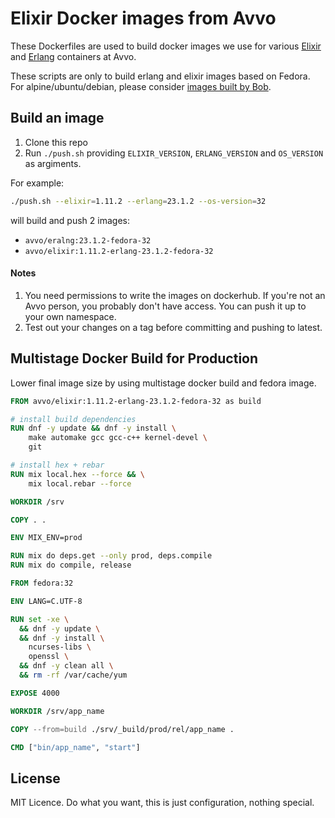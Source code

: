 # Elixir Docker images from Avvo

These Dockerfiles are used to build docker images we use for various
[Elixir](https://hub.docker.com/r/avvo/elixir/tags/) and
[Erlang](https://hub.docker.com/r/avvo/erlang/tags/) containers at Avvo.

These scripts are only to build erlang and elixir images based on Fedora.
For alpine/ubuntu/debian, please consider [images built by Bob](https://github.com/hexpm/bob#docker-images).

## Build an image

1. Clone this repo
2. Run `./push.sh` providing `ELIXIR_VERSION`, `ERLANG_VERSION` and `OS_VERSION` as argiments.

For example:
```bash
./push.sh --elixir=1.11.2 --erlang=23.1.2 --os-version=32
```
will build and push 2 images:
 - `avvo/eralng:23.1.2-fedora-32`
 - `avvo/elixir:1.11.2-erlang-23.1.2-fedora-32`

#### Notes

1. You need permissions to write the images on dockerhub. If you're not an Avvo
   person, you probably don't have access. You can push it up to your own
   namespace.
2. Test out your changes on a tag before committing and pushing to latest.

## Multistage Docker Build for Production

Lower final image size by using multistage docker build and fedora image.

```Dockerfile
FROM avvo/elixir:1.11.2-erlang-23.1.2-fedora-32 as build

# install build dependencies
RUN dnf -y update && dnf -y install \
    make automake gcc gcc-c++ kernel-devel \
    git

# install hex + rebar
RUN mix local.hex --force && \
    mix local.rebar --force

WORKDIR /srv

COPY . .

ENV MIX_ENV=prod

RUN mix do deps.get --only prod, deps.compile
RUN mix do compile, release

FROM fedora:32

ENV LANG=C.UTF-8

RUN set -xe \
  && dnf -y update \
  && dnf -y install \
    ncurses-libs \
    openssl \
  && dnf -y clean all \
  && rm -rf /var/cache/yum

EXPOSE 4000

WORKDIR /srv/app_name

COPY --from=build ./srv/_build/prod/rel/app_name .

CMD ["bin/app_name", "start"]
```

## License

MIT Licence. Do what you want, this is just configuration, nothing special.
